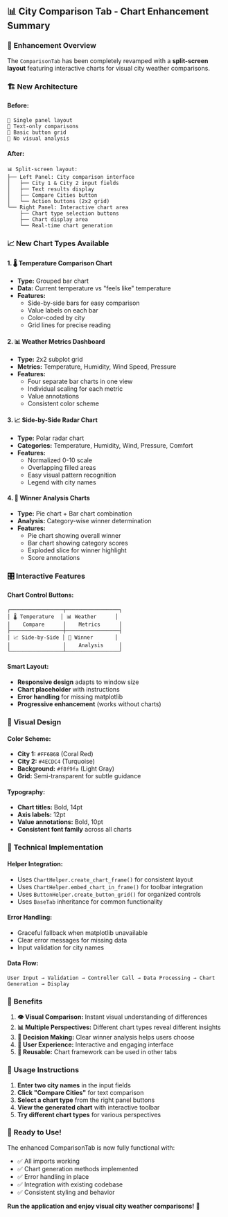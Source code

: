## 📊 City Comparison Tab - Chart Enhancement Summary

### 🎯 **Enhancement Overview**
The `ComparisonTab` has been completely revamped with a **split-screen layout** featuring interactive charts for visual city weather comparisons.

### 🏗️ **New Architecture**

#### **Before:**
```
🔹 Single panel layout
🔹 Text-only comparisons
🔹 Basic button grid
🔹 No visual analysis
```

#### **After:**
```
📊 Split-screen layout:
├── Left Panel: City comparison interface
│   ├── City 1 & City 2 input fields
│   ├── Text results display
│   ├── Compare Cities button
│   └── Action buttons (2x2 grid)
└── Right Panel: Interactive chart area
    ├── Chart type selection buttons
    ├── Chart display area
    └── Real-time chart generation
```

### 📈 **New Chart Types Available**

#### 1. **🌡️ Temperature Comparison Chart**
- **Type:** Grouped bar chart
- **Data:** Current temperature vs "feels like" temperature
- **Features:** 
  - Side-by-side bars for easy comparison
  - Value labels on each bar
  - Color-coded by city
  - Grid lines for precise reading

#### 2. **📊 Weather Metrics Dashboard**
- **Type:** 2x2 subplot grid
- **Metrics:** Temperature, Humidity, Wind Speed, Pressure
- **Features:**
  - Four separate bar charts in one view
  - Individual scaling for each metric
  - Value annotations
  - Consistent color scheme

#### 3. **📈 Side-by-Side Radar Chart**
- **Type:** Polar radar chart
- **Categories:** Temperature, Humidity, Wind, Pressure, Comfort
- **Features:**
  - Normalized 0-10 scale
  - Overlapping filled areas
  - Easy visual pattern recognition
  - Legend with city names

#### 4. **🎯 Winner Analysis Charts**
- **Type:** Pie chart + Bar chart combination
- **Analysis:** Category-wise winner determination
- **Features:**
  - Pie chart showing overall winner
  - Bar chart showing category scores
  - Exploded slice for winner highlight
  - Score annotations

### 🎛️ **Interactive Features**

#### **Chart Control Buttons:**
```
┌─────────────────┬─────────────────┐
│ 🌡️ Temperature  │ 📊 Weather      │
│    Compare      │    Metrics      │
├─────────────────┼─────────────────┤
│ 📈 Side-by-Side │ 🎯 Winner       │
│                 │    Analysis     │
└─────────────────┴─────────────────┘
```

#### **Smart Layout:**
- **Responsive design** adapts to window size
- **Chart placeholder** with instructions
- **Error handling** for missing matplotlib
- **Progressive enhancement** (works without charts)

### 🎨 **Visual Design**

#### **Color Scheme:**
- **City 1:** `#FF6B6B` (Coral Red)
- **City 2:** `#4ECDC4` (Turquoise)
- **Background:** `#f8f9fa` (Light Gray)
- **Grid:** Semi-transparent for subtle guidance

#### **Typography:**
- **Chart titles:** Bold, 14pt
- **Axis labels:** 12pt
- **Value annotations:** Bold, 10pt
- **Consistent font family** across all charts

### 🔧 **Technical Implementation**

#### **Helper Integration:**
- Uses `ChartHelper.create_chart_frame()` for consistent layout
- Uses `ChartHelper.embed_chart_in_frame()` for toolbar integration
- Uses `ButtonHelper.create_button_grid()` for organized controls
- Uses `BaseTab` inheritance for common functionality

#### **Error Handling:**
- Graceful fallback when matplotlib unavailable
- Clear error messages for missing data
- Input validation for city names

#### **Data Flow:**
```
User Input → Validation → Controller Call → Data Processing → Chart Generation → Display
```

### 🚀 **Benefits**

1. **👁️ Visual Comparison:** Instant visual understanding of differences
2. **📊 Multiple Perspectives:** Different chart types reveal different insights  
3. **🎯 Decision Making:** Clear winner analysis helps users choose
4. **📱 User Experience:** Interactive and engaging interface
5. **🔄 Reusable:** Chart framework can be used in other tabs

### 📝 **Usage Instructions**

1. **Enter two city names** in the input fields
2. **Click "Compare Cities"** for text comparison
3. **Select a chart type** from the right panel buttons
4. **View the generated chart** with interactive toolbar
5. **Try different chart types** for various perspectives

### 🎉 **Ready to Use!**

The enhanced ComparisonTab is now fully functional with:
- ✅ All imports working
- ✅ Chart generation methods implemented  
- ✅ Error handling in place
- ✅ Integration with existing codebase
- ✅ Consistent styling and behavior

**Run the application and enjoy visual city weather comparisons!** 🌟
